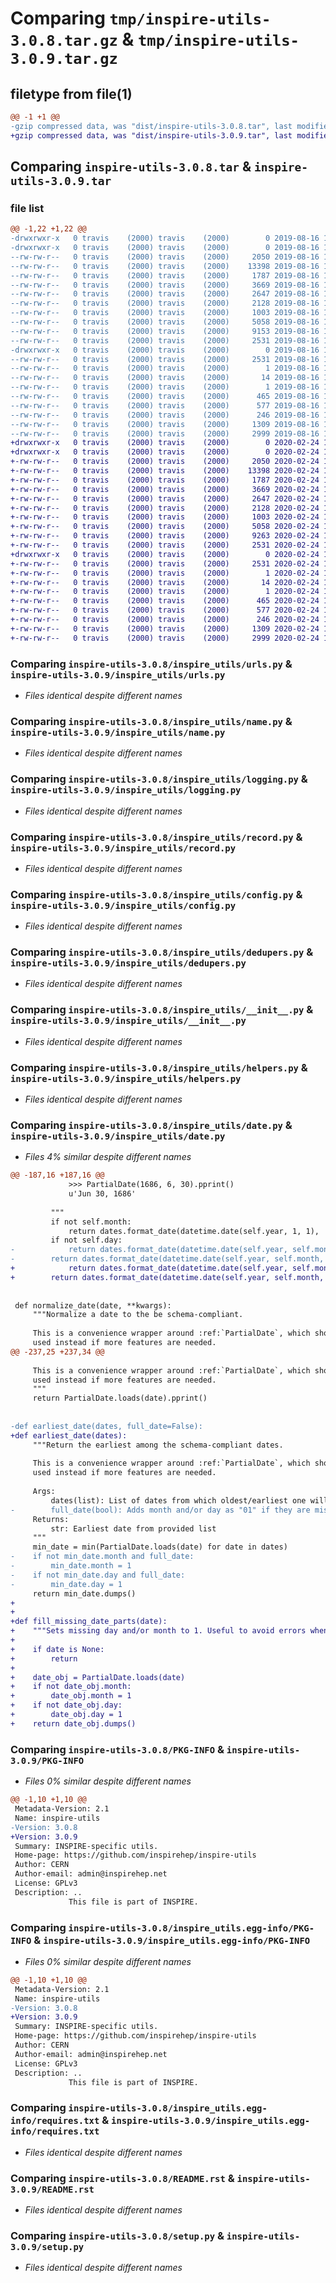 # Comparing `tmp/inspire-utils-3.0.8.tar.gz` & `tmp/inspire-utils-3.0.9.tar.gz`

## filetype from file(1)

```diff
@@ -1 +1 @@
-gzip compressed data, was "dist/inspire-utils-3.0.8.tar", last modified: Fri Aug 16 11:08:47 2019, max compression
+gzip compressed data, was "dist/inspire-utils-3.0.9.tar", last modified: Mon Feb 24 14:45:09 2020, max compression
```

## Comparing `inspire-utils-3.0.8.tar` & `inspire-utils-3.0.9.tar`

### file list

```diff
@@ -1,22 +1,22 @@
-drwxrwxr-x   0 travis    (2000) travis    (2000)        0 2019-08-16 11:08:46.000000 inspire-utils-3.0.8/
-drwxrwxr-x   0 travis    (2000) travis    (2000)        0 2019-08-16 11:08:46.000000 inspire-utils-3.0.8/inspire_utils/
--rw-rw-r--   0 travis    (2000) travis    (2000)     2050 2019-08-16 11:08:03.000000 inspire-utils-3.0.8/inspire_utils/urls.py
--rw-rw-r--   0 travis    (2000) travis    (2000)    13398 2019-08-16 11:08:03.000000 inspire-utils-3.0.8/inspire_utils/name.py
--rw-rw-r--   0 travis    (2000) travis    (2000)     1787 2019-08-16 11:08:03.000000 inspire-utils-3.0.8/inspire_utils/logging.py
--rw-rw-r--   0 travis    (2000) travis    (2000)     3669 2019-08-16 11:08:03.000000 inspire-utils-3.0.8/inspire_utils/record.py
--rw-rw-r--   0 travis    (2000) travis    (2000)     2647 2019-08-16 11:08:03.000000 inspire-utils-3.0.8/inspire_utils/config.py
--rw-rw-r--   0 travis    (2000) travis    (2000)     2128 2019-08-16 11:08:03.000000 inspire-utils-3.0.8/inspire_utils/dedupers.py
--rw-rw-r--   0 travis    (2000) travis    (2000)     1003 2019-08-16 11:08:03.000000 inspire-utils-3.0.8/inspire_utils/__init__.py
--rw-rw-r--   0 travis    (2000) travis    (2000)     5058 2019-08-16 11:08:03.000000 inspire-utils-3.0.8/inspire_utils/helpers.py
--rw-rw-r--   0 travis    (2000) travis    (2000)     9153 2019-08-16 11:08:03.000000 inspire-utils-3.0.8/inspire_utils/date.py
--rw-rw-r--   0 travis    (2000) travis    (2000)     2531 2019-08-16 11:08:46.000000 inspire-utils-3.0.8/PKG-INFO
-drwxrwxr-x   0 travis    (2000) travis    (2000)        0 2019-08-16 11:08:46.000000 inspire-utils-3.0.8/inspire_utils.egg-info/
--rw-rw-r--   0 travis    (2000) travis    (2000)     2531 2019-08-16 11:08:46.000000 inspire-utils-3.0.8/inspire_utils.egg-info/PKG-INFO
--rw-rw-r--   0 travis    (2000) travis    (2000)        1 2019-08-16 11:08:46.000000 inspire-utils-3.0.8/inspire_utils.egg-info/dependency_links.txt
--rw-rw-r--   0 travis    (2000) travis    (2000)       14 2019-08-16 11:08:46.000000 inspire-utils-3.0.8/inspire_utils.egg-info/top_level.txt
--rw-rw-r--   0 travis    (2000) travis    (2000)        1 2019-08-16 11:08:46.000000 inspire-utils-3.0.8/inspire_utils.egg-info/not-zip-safe
--rw-rw-r--   0 travis    (2000) travis    (2000)      465 2019-08-16 11:08:46.000000 inspire-utils-3.0.8/inspire_utils.egg-info/SOURCES.txt
--rw-rw-r--   0 travis    (2000) travis    (2000)      577 2019-08-16 11:08:46.000000 inspire-utils-3.0.8/inspire_utils.egg-info/requires.txt
--rw-rw-r--   0 travis    (2000) travis    (2000)      246 2019-08-16 11:08:46.000000 inspire-utils-3.0.8/setup.cfg
--rw-rw-r--   0 travis    (2000) travis    (2000)     1309 2019-08-16 11:08:03.000000 inspire-utils-3.0.8/README.rst
--rw-rw-r--   0 travis    (2000) travis    (2000)     2999 2019-08-16 11:08:03.000000 inspire-utils-3.0.8/setup.py
+drwxrwxr-x   0 travis    (2000) travis    (2000)        0 2020-02-24 14:45:09.000000 inspire-utils-3.0.9/
+drwxrwxr-x   0 travis    (2000) travis    (2000)        0 2020-02-24 14:45:09.000000 inspire-utils-3.0.9/inspire_utils/
+-rw-rw-r--   0 travis    (2000) travis    (2000)     2050 2020-02-24 14:44:32.000000 inspire-utils-3.0.9/inspire_utils/urls.py
+-rw-rw-r--   0 travis    (2000) travis    (2000)    13398 2020-02-24 14:44:32.000000 inspire-utils-3.0.9/inspire_utils/name.py
+-rw-rw-r--   0 travis    (2000) travis    (2000)     1787 2020-02-24 14:44:32.000000 inspire-utils-3.0.9/inspire_utils/logging.py
+-rw-rw-r--   0 travis    (2000) travis    (2000)     3669 2020-02-24 14:44:32.000000 inspire-utils-3.0.9/inspire_utils/record.py
+-rw-rw-r--   0 travis    (2000) travis    (2000)     2647 2020-02-24 14:44:32.000000 inspire-utils-3.0.9/inspire_utils/config.py
+-rw-rw-r--   0 travis    (2000) travis    (2000)     2128 2020-02-24 14:44:32.000000 inspire-utils-3.0.9/inspire_utils/dedupers.py
+-rw-rw-r--   0 travis    (2000) travis    (2000)     1003 2020-02-24 14:44:32.000000 inspire-utils-3.0.9/inspire_utils/__init__.py
+-rw-rw-r--   0 travis    (2000) travis    (2000)     5058 2020-02-24 14:44:32.000000 inspire-utils-3.0.9/inspire_utils/helpers.py
+-rw-rw-r--   0 travis    (2000) travis    (2000)     9263 2020-02-24 14:44:32.000000 inspire-utils-3.0.9/inspire_utils/date.py
+-rw-rw-r--   0 travis    (2000) travis    (2000)     2531 2020-02-24 14:45:09.000000 inspire-utils-3.0.9/PKG-INFO
+drwxrwxr-x   0 travis    (2000) travis    (2000)        0 2020-02-24 14:45:09.000000 inspire-utils-3.0.9/inspire_utils.egg-info/
+-rw-rw-r--   0 travis    (2000) travis    (2000)     2531 2020-02-24 14:45:08.000000 inspire-utils-3.0.9/inspire_utils.egg-info/PKG-INFO
+-rw-rw-r--   0 travis    (2000) travis    (2000)        1 2020-02-24 14:45:08.000000 inspire-utils-3.0.9/inspire_utils.egg-info/dependency_links.txt
+-rw-rw-r--   0 travis    (2000) travis    (2000)       14 2020-02-24 14:45:08.000000 inspire-utils-3.0.9/inspire_utils.egg-info/top_level.txt
+-rw-rw-r--   0 travis    (2000) travis    (2000)        1 2020-02-24 14:45:08.000000 inspire-utils-3.0.9/inspire_utils.egg-info/not-zip-safe
+-rw-rw-r--   0 travis    (2000) travis    (2000)      465 2020-02-24 14:45:08.000000 inspire-utils-3.0.9/inspire_utils.egg-info/SOURCES.txt
+-rw-rw-r--   0 travis    (2000) travis    (2000)      577 2020-02-24 14:45:08.000000 inspire-utils-3.0.9/inspire_utils.egg-info/requires.txt
+-rw-rw-r--   0 travis    (2000) travis    (2000)      246 2020-02-24 14:45:09.000000 inspire-utils-3.0.9/setup.cfg
+-rw-rw-r--   0 travis    (2000) travis    (2000)     1309 2020-02-24 14:44:32.000000 inspire-utils-3.0.9/README.rst
+-rw-rw-r--   0 travis    (2000) travis    (2000)     2999 2020-02-24 14:44:32.000000 inspire-utils-3.0.9/setup.py
```

### Comparing `inspire-utils-3.0.8/inspire_utils/urls.py` & `inspire-utils-3.0.9/inspire_utils/urls.py`

 * *Files identical despite different names*

### Comparing `inspire-utils-3.0.8/inspire_utils/name.py` & `inspire-utils-3.0.9/inspire_utils/name.py`

 * *Files identical despite different names*

### Comparing `inspire-utils-3.0.8/inspire_utils/logging.py` & `inspire-utils-3.0.9/inspire_utils/logging.py`

 * *Files identical despite different names*

### Comparing `inspire-utils-3.0.8/inspire_utils/record.py` & `inspire-utils-3.0.9/inspire_utils/record.py`

 * *Files identical despite different names*

### Comparing `inspire-utils-3.0.8/inspire_utils/config.py` & `inspire-utils-3.0.9/inspire_utils/config.py`

 * *Files identical despite different names*

### Comparing `inspire-utils-3.0.8/inspire_utils/dedupers.py` & `inspire-utils-3.0.9/inspire_utils/dedupers.py`

 * *Files identical despite different names*

### Comparing `inspire-utils-3.0.8/inspire_utils/__init__.py` & `inspire-utils-3.0.9/inspire_utils/__init__.py`

 * *Files identical despite different names*

### Comparing `inspire-utils-3.0.8/inspire_utils/helpers.py` & `inspire-utils-3.0.9/inspire_utils/helpers.py`

 * *Files identical despite different names*

### Comparing `inspire-utils-3.0.8/inspire_utils/date.py` & `inspire-utils-3.0.9/inspire_utils/date.py`

 * *Files 4% similar despite different names*

```diff
@@ -187,16 +187,16 @@
             >>> PartialDate(1686, 6, 30).pprint()
             u'Jun 30, 1686'
 
         """
         if not self.month:
             return dates.format_date(datetime.date(self.year, 1, 1), 'yyyy', locale='en')
         if not self.day:
-            return dates.format_date(datetime.date(self.year, self.month, 1), 'MMM, YYYY', locale='en')
-        return dates.format_date(datetime.date(self.year, self.month, self.day), 'MMM d, YYYY', locale='en')
+            return dates.format_date(datetime.date(self.year, self.month, 1), 'MMM, yyyy', locale='en')
+        return dates.format_date(datetime.date(self.year, self.month, self.day), 'MMM d, yyyy', locale='en')
 
 
 def normalize_date(date, **kwargs):
     """Normalize a date to the be schema-compliant.
 
     This is a convenience wrapper around :ref:`PartialDate`, which should be
     used instead if more features are needed.
@@ -237,25 +237,34 @@
 
     This is a convenience wrapper around :ref:`PartialDate`, which should be
     used instead if more features are needed.
     """
     return PartialDate.loads(date).pprint()
 
 
-def earliest_date(dates, full_date=False):
+def earliest_date(dates):
     """Return the earliest among the schema-compliant dates.
 
     This is a convenience wrapper around :ref:`PartialDate`, which should be
     used instead if more features are needed.
 
     Args:
         dates(list): List of dates from which oldest/earliest one will be returned
-        full_date(bool): Adds month and/or day as "01" if they are missing
     Returns:
         str: Earliest date from provided list
     """
     min_date = min(PartialDate.loads(date) for date in dates)
-    if not min_date.month and full_date:
-        min_date.month = 1
-    if not min_date.day and full_date:
-        min_date.day = 1
     return min_date.dumps()
+
+
+def fill_missing_date_parts(date):
+    """Sets missing day and/or month to 1. Useful to avoid errors when saving to DB."""
+
+    if date is None:
+        return
+
+    date_obj = PartialDate.loads(date)
+    if not date_obj.month:
+        date_obj.month = 1
+    if not date_obj.day:
+        date_obj.day = 1
+    return date_obj.dumps()
```

### Comparing `inspire-utils-3.0.8/PKG-INFO` & `inspire-utils-3.0.9/PKG-INFO`

 * *Files 0% similar despite different names*

```diff
@@ -1,10 +1,10 @@
 Metadata-Version: 2.1
 Name: inspire-utils
-Version: 3.0.8
+Version: 3.0.9
 Summary: INSPIRE-specific utils.
 Home-page: https://github.com/inspirehep/inspire-utils
 Author: CERN
 Author-email: admin@inspirehep.net
 License: GPLv3
 Description: ..
             This file is part of INSPIRE.
```

### Comparing `inspire-utils-3.0.8/inspire_utils.egg-info/PKG-INFO` & `inspire-utils-3.0.9/inspire_utils.egg-info/PKG-INFO`

 * *Files 0% similar despite different names*

```diff
@@ -1,10 +1,10 @@
 Metadata-Version: 2.1
 Name: inspire-utils
-Version: 3.0.8
+Version: 3.0.9
 Summary: INSPIRE-specific utils.
 Home-page: https://github.com/inspirehep/inspire-utils
 Author: CERN
 Author-email: admin@inspirehep.net
 License: GPLv3
 Description: ..
             This file is part of INSPIRE.
```

### Comparing `inspire-utils-3.0.8/inspire_utils.egg-info/requires.txt` & `inspire-utils-3.0.9/inspire_utils.egg-info/requires.txt`

 * *Files identical despite different names*

### Comparing `inspire-utils-3.0.8/README.rst` & `inspire-utils-3.0.9/README.rst`

 * *Files identical despite different names*

### Comparing `inspire-utils-3.0.8/setup.py` & `inspire-utils-3.0.9/setup.py`

 * *Files identical despite different names*

